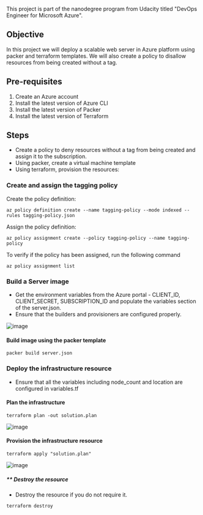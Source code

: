 This project is part of the nanodegree program from Udacity titled "DevOps Engineer for Microsoft Azure". 

## Objective 
In this project we will deploy a scalable web server in Azure platform using packer and terraform templates. We will also create a policy to disallow resources from being created without a tag.


## Pre-requisites
1. Create an Azure account
2. Install the latest version of Azure CLI
3. Install the latest version of Packer
4. Install the latest version of Terraform

## Steps
- Create a policy to deny resources without a tag from being created and assign it to the subscription.
- Using packer, create a virtual machine template
- Using terraform, provision the resources:

### Create and assign the tagging policy

Create the policy definition:
```
az policy definition create --name tagging-policy --mode indexed --rules tagging-policy.json
```
Assign the policy definition:
```
az policy assignment create --policy tagging-policy --name tagging-policy
```

To verify if the policy has been assigned, run the following command
```
az policy assignment list
```

### Build a Server image
- Get the environment variables from the Azure portal - CLIENT_ID, CLIENT_SECRET, SUBSCRIPTION_ID and populate the variables section of the server.json.
- Ensure that the builders and provisioners are configured properly.

![image](https://user-images.githubusercontent.com/60614362/135888337-5c7280f2-ad33-4534-93b8-fe83402b1cc4.png)

#### Build image using the packer template
```
packer build server.json
```
### Deploy the infrastructure resource
- Ensure that all the variables including node_count and location are configured in variables.tf

#### Plan the infrastructure
```
terraform plan -out solution.plan
```
![image](https://user-images.githubusercontent.com/60614362/135888632-7ff9d8b7-5db5-4406-a4c6-96d96eec579c.png)


#### Provision the infrastructure resource
```
terraform apply "solution.plan"
```
![image](https://user-images.githubusercontent.com/60614362/135888677-c07e4137-0ab9-44b8-af59-f18f73a6b8e0.png)

##### ** Destroy the resource

- Destroy the resource if you do not require it.
```
terraform destroy
```


  
